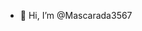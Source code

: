 - 👋 Hi, I’m @Mascarada3567

<!---
Mascarada3567/Mascarada3567 is a ✨ special ✨ repository because its `README.md` (this file) appears on your GitHub profile.
You can click the Preview link to take a look at your changes.
--->
